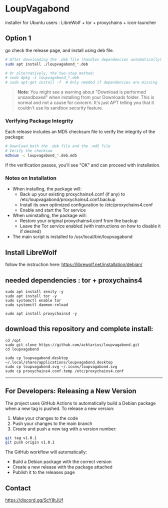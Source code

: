 # LoupVagabond
installer for Ubuntu users : LibreWolf + tor + proxychains + icon-launcher

## Option 1
go check the release page, and install using deb file.

```bash
# After downloading the .deb file (handles dependencies automatically)
sudo apt install ./loupvagabond_*.deb

# Or alternatively, the two-step method:
# sudo dpkg -i loupvagabond_*.deb
# sudo apt-get install -f  # Only needed if dependencies are missing
```

> **Note**: You might see a warning about "Download is performed unsandboxed" when installing from your Downloads folder. This is normal and not a cause for concern. It's just APT telling you that it couldn't use its sandbox security feature.

### Verifying Package Integrity

Each release includes an MD5 checksum file to verify the integrity of the package:

```bash
# Download both the .deb file and the .md5 file
# Verify the checksum
md5sum -c loupvagabond_*.deb.md5
```

If the verification passes, you'll see "OK" and can proceed with installation.

### Notes on Installation

- When installing, the package will:
  - Back up your existing proxychains4.conf (if any) to /etc/loupvagabond/proxychains4.conf.backup
  - Install its own optimized configuration to /etc/proxychains4.conf
  - Enable and start the Tor service
- When uninstalling, the package will:
  - Restore your original proxychains4.conf from the backup
  - Leave the Tor service enabled (with instructions on how to disable it if desired)
- The main script is installed to /usr/local/bin/loupvagabond

## Install LibreWolf
follow the instruction here: https://librewolf.net/installation/debian/ 

## needed dependencies : tor + proxychains4
`sudo apt install zenity -y`  
`sudo apt install tor -y`  
`sudo systemctl enable tor`  
`sudo systemctl daemon-reload`  

`sudo apt install proxychains4 -y`  


## download this repository and complete install:
`cd /opt`  
`sudo git clone https://github.com/acktarius/loupvagabond.git`  
`cd loupvagabond`  

`sudo cp loupvagabond.desktop ~/.local/share/applications/loupvagabond.desktop`  
`sudo cp loupvagabond.svg ~/.icons/loupvagabond.svg`  
`sudo cp proxychains4.conf.temp /etc/proxychains4.conf`

---

## For Developers: Releasing a New Version

The project uses GitHub Actions to automatically build a Debian package when a new tag is pushed. To release a new version:

1. Make your changes to the code
2. Push your changes to the main branch
3. Create and push a new tag with a version number:

```bash
git tag v1.0.1
git push origin v1.0.1
```

The GitHub workflow will automatically:
- Build a Debian package with the correct version
- Create a new release with the package attached
- Publish it to the releases page

## Contact
https://discord.gg/ScY8tJUf
